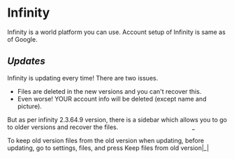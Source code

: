 # Infinity
Infinity is a world platform you can use. Account setup of Infinity is same as of Google.
## _Updates_
Infinity is updating every time! There are two issues.
- Files are deleted in the new versions and you can't recover this.
- Even worse! YOUR account info will be deleted (except name and picture).

But as per infinity 2.3.64.9 version, there is a sidebar which allows you to go to older versions and recover the files. &nbsp;&nbsp;&nbsp;&nbsp;&nbsp;&nbsp;&nbsp;&nbsp;&nbsp;&nbsp;&nbsp;&nbsp;&nbsp;&nbsp;&nbsp;&nbsp;&nbsp;&nbsp;&nbsp;&nbsp;&nbsp;&nbsp;&nbsp;&nbsp;&nbsp;&nbsp;&nbsp;&nbsp;&nbsp;&nbsp;&nbsp;&nbsp;&nbsp;&nbsp;&nbsp;&nbsp;&nbsp;&nbsp;&nbsp;&nbsp;&nbsp;&nbsp;_

To keep old version files from the old version when updating, before updating, go to settings, files, and press Keep files from old version|_|
